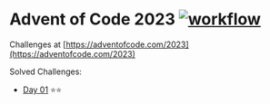 # Advent of Code 2023 [![workflow](https://github.com/neuos/aoc-2023/actions/workflows/gradle.yml/badge.svg)](https://github.com/neuos/aoc-2023/actions)

Challenges at [https://adventofcode.com/2023](https://adventofcode.com/2023)

Solved Challenges:

- [Day 01](src/main/kotlin/Day01.kt) ⭐⭐️
